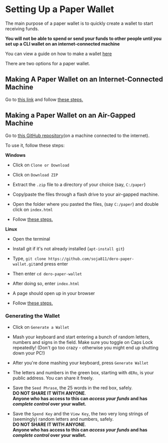 # Setting Up a Paper Wallet

The main purpose of a paper wallet is to quickly create a wallet to start receiving funds. 

**You will not be able to spend or send your funds to other people until you set up a CLI wallet on an internet-connected machine**

You can view a guide on how to make a wallet [here](Using-the-CLI-Wallet)

There are two options for a paper wallet.

## Making A Paper Wallet on an Internet-Connected Machine

Go to [this link](https://dero-paper.netlify.com) and follow [these steps.](#generating-the-wallet)

## Making a Paper Wallet on an Air-Gapped Machine

Go to [this GitHub repository](https://github.com/soja811/dero-paper-wallet)(on a machine connected to the internet).

To use it, follow these steps:

**Windows**
  - Click on `Clone or Download`

  - Click on `Download ZIP`

  - Extract the `.zip` file to a directory of your choice (say, `C:/paper`)

  - Copy/paste the files through a flash drive to your air-gapped machine.

  - Open the folder where you pasted the files, (say `C:/paper`) and double click on `index.html`

  - Follow [these steps.](#generating-the-wallet)

**Linux**
  - Open the terminal

  -  Install git if it's not already installed (`apt-install git`)

  - Type, `git clone https://github.com/soja811/dero-paper-wallet.git`and press enter

  - Then enter `cd dero-paper-wallet`

  - After doing so, enter `index.html`

  - A page should open up in your browser

  - Follow [these steps.](#generating-the-wallet)

### Generating the Wallet

- Click on `Generate a Wallet`

- Mash your keyboard and start entering a bunch of random letters, numbers and signs in the field. Make sure you toggle on Caps Lock repeatedly! (Don't go too crazy - otherwise you might end up shutting down your PC!)

- After you're done mashing your keyboard, press `Generate Wallet`

- The letters and numbers in the green box, starting with `dERo`, is your public address. You can share it freely. 

- Save the `Seed Phrase`, the 25 words in the red box, safely.  
**DO NOT SHARE IT WITH ANYONE**.  
**Anyone who has access to this can *access your funds* and has *complete control* over your wallet.**

- Save the `Spend Key` and the `View Key`, the two very long strings of (seemingly) random letters and numbers, safely.  
**DO NOT SHARE IT WITH ANYONE**.  
**Anyone who has access to this can *access your funds* and has *complete control* over your wallet.**
